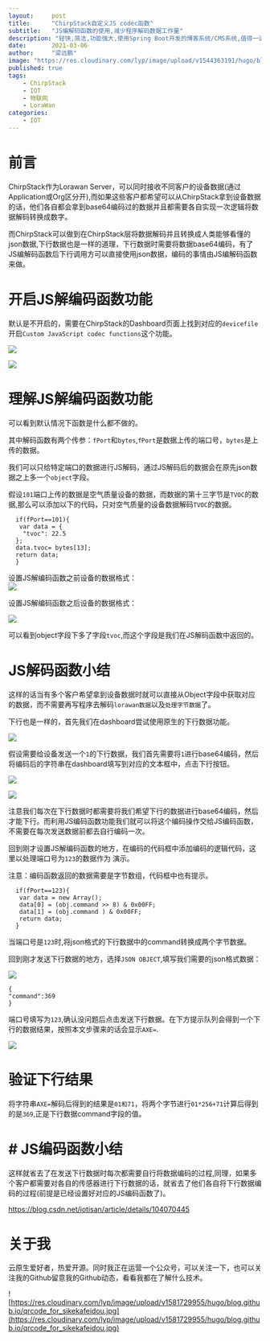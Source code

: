```yaml
---
layout:     post 
title:      "ChirpStack自定义JS codec函数"
subtitle:   "JS编解码函数的使用,减少程序解码数据工作量"
description: "轻快,简洁,功能强大,使用Spring Boot开发的博客系统/CMS系统,值得一试."
date:       2021-03-06
author:     "梁远鹏"
image: "https://res.cloudinary.com/lyp/image/upload/v1544363191/hugo/blog.github.io/743a4e9227e1f14cb24a1eb6db29e183.jpg"
published: true
tags:
    - ChirpStack
    - IOT
    - 物联网
    - LoraWan
categories: 
    - IOT
---  
```


# 前言  

ChirpStack作为Lorawan Server，可以同时接收不同客户的设备数据(通过Application或Org区分开),而如果这些客户都希望可以从ChirpStack拿到设备数据的话，他们各自都会拿到base64编码过的数据并且都需要各自实现一次逻辑将数据解码转换成数字。  

而ChirpStack可以做到在ChirpStack层将数据解码并且转换成人类能够看懂的json数据,下行数据也是一样的道理，下行数据时需要将数据base64编码，有了JS编解码函数后下行调用方可以直接使用json数据，编码的事情由JS编解码函数来做。  

# 开启JS解编码函数功能  

默认是不开启的，需要在ChirpStack的Dashboard页面上找到对应的`devicefile`开启`Custom JavaScript codec functions`这个功能。   

![](https://res.cloudinary.com/lyp/image/upload/v1614914576/hugo/blog.github.io/chirpstack/jsfordata/devicefile.png)


![](https://res.cloudinary.com/lyp/image/upload/v1614914576/hugo/blog.github.io/chirpstack/jsfordata/codec.png)

# 理解JS解编码函数功能  

可以看到默认情况下函数是什么都不做的。  

其中解码函数有两个传参：`fPort`和`bytes`,`fPort`是数据上传的端口号，`bytes`是上传的数据。  

我们可以只给特定端口的数据进行JS解码，通过JS解码后的数据会在原先json数据之上多一个`object`字段。  

假设`101`端口上传的数据是空气质量设备的数据，而数据的第十三字节是`TVOC`的数据,那么可以添加以下的代码，只对空气质量的设备数据解码`TVOC`的数据。  

```
  if(fPort==101){
   var data = {
    "tvoc": 22.5
  };
  data.tvoc= bytes[13];
  return data;
  }
```

设置JS解编码函数之前设备的数据格式：  
![](https://res.cloudinary.com/lyp/image/upload/v1614914576/hugo/blog.github.io/chirpstack/jsfordata/data.png)

设置JS解编码函数之后设备的数据格式：  

![](https://res.cloudinary.com/lyp/image/upload/v1614914575/hugo/blog.github.io/chirpstack/jsfordata/data2.png)


可以看到object字段下多了字段`tvoc`,而这个字段是我们在JS解码函数中返回的。  

# JS解码函数小结
这样的话当有多个客户希望拿到设备数据时就可以直接从Object字段中获取对应的数据，而不需要再写程序去解码`lorawan数据`以及`处理字节数据`了。


下行也是一样的，首先我们在dashboard尝试使用原生的下行数据功能。  

![](https://res.cloudinary.com/lyp/image/upload/v1614914577/hugo/blog.github.io/chirpstack/jsfordata/device1.png)

假设需要给设备发送一个`1`的下行数据，我们首先需要将`1`进行base64编码，然后将编码后的字符串在dashboard填写到对应的文本框中，点击下行按钮。  

![](https://res.cloudinary.com/lyp/image/upload/v1614914577/hugo/blog.github.io/chirpstack/jsfordata/downlink1.png)  

![](https://res.cloudinary.com/lyp/image/upload/v1614914576/hugo/blog.github.io/chirpstack/jsfordata/downlink2.png)

注意我们每次在下行数据时都需要将我们希望下行的数据进行base64编码，然后才能下行。而利用JS编码函数功能我们就可以将这个编码操作交给JS编码函数，不需要在每次发送数据前都去自行编码一次。  

回到刚才设置JS解编码函数的地方，在编码的代码框中添加编码的逻辑代码，这里以处理端口号为`123`的数据作为
演示。  

注意：编码函数返回的数据需要是字节数组，代码框中也有提示。

```
  if(fPort==123){
   var data = new Array();
   data[0] = (obj.command >> 8) & 0x00FF;
   data[1] = (obj.command ) & 0x00FF;
   return data;
  }
```  

当端口号是`123`时,将json格式的下行数据中的command转换成两个字节数据。  

回到刚才发送下行数据的地方，选择`JSON OBJECT`,填写我们需要的json格式数据：   

![](https://res.cloudinary.com/lyp/image/upload/v1614914577/hugo/blog.github.io/chirpstack/jsfordata/downlink3.png)

```
{
"command":369
}
```  



端口号填写为`123`,确认没问题后点击发送下行数据。在下方提示队列会得到一个下行的数据结果，按照本文步骤来的话会显示`AXE=`.  

![](https://res.cloudinary.com/lyp/image/upload/v1614914577/hugo/blog.github.io/chirpstack/jsfordata/downlink4.png)

# 验证下行结果
将字符串`AXE=`解码后得到的结果是`01和71`，将两个字节进行`01*256+71`计算后得到的是`369`,正是下行数据command字段的值。  

# # JS编码函数小结
这样就省去了在发送下行数据时每次都需要自行将数据编码的过程,同理，如果多个客户都需要对各自的传感器进行下行数据的话，就省去了他们各自将下行数据编码的过程(前提是已经设置好对应的JS编码函数了)。  

https://blog.csdn.net/iotisan/article/details/104070445  

# 关于我    

云原生爱好者，热爱开源。同时我正在运营一个公众号，可以关注一下，也可以关注我的Github留意我的Github动态，看看我都在了解什么技术。

![https://res.cloudinary.com/lyp/image/upload/v1581729955/hugo/blog.github.io/qrcode_for_sikekafeidou.jpg](https://res.cloudinary.com/lyp/image/upload/v1581729955/hugo/blog.github.io/qrcode_for_sikekafeidou.jpg)